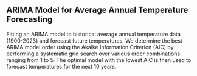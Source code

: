 ## ARIMA Model for Average Annual Temperature Forecasting
Fitting an ARIMA model to historical average annual temperature data (1900-2023) and forecast future temperatures. 
We determine the best ARIMA model order using the Akaike Information Criterion (AIC) by performing a systematic grid search over various order combinations ranging from 1 to 5. 
The optimal model with the lowest AIC is then used to forecast temperatures for the next 10 years.
